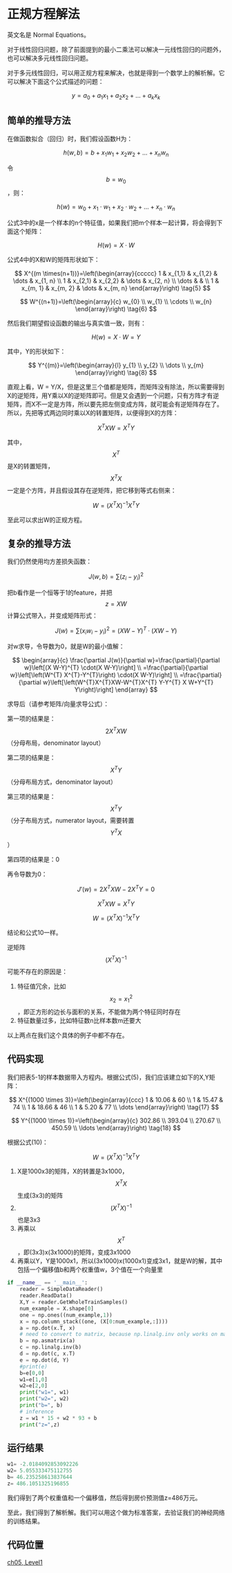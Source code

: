# 正规方程解法

英文名是 Normal Equations。

对于线性回归问题，除了前面提到的最小二乘法可以解决一元线性回归的问题外，也可以解决多元线性回归问题。

对于多元线性回归，可以用正规方程来解决，也就是得到一个数学上的解析解。它可以解决下面这个公式描述的问题：

$$y=a_0+a_1x_1+a_2x_2+\dots+a_kx_k \tag{1}$$

## 简单的推导方法

在做函数拟合（回归）时，我们假设函数H为：

$$h(w,b) = b + x_1 w_1+x_2 w_2+...+x_n w_n \tag{2}$$

令$$b=w_0$$，则：

$$h(w) = w_0 + x_1 \cdot w_1 + x_2 \cdot w_2+...+ x_n \cdot w_n\tag{3}$$

公式3中的x是一个样本的n个特征值，如果我们把m个样本一起计算，将会得到下面这个矩阵：

$$H(w) = X \cdot W \tag{4}$$

公式4中的X和W的矩阵形状如下：

$$
X^{(m \times(n+1))}=\left(\begin{array}{ccccc}
1 & x_{1,1} & x_{1,2} & \dots & x_{1, n} \\
1 & x_{2,1} & x_{2,2} & \dots & x_{2, n} \\
\dots & & \\
1 & x_{m, 1} & x_{m, 2} & \dots & x_{m, n}
\end{array}\right) \tag{5}
$$

$$
W^{(n+1)}=\left(\begin{array}{c}
w_{0} \\
w_{1} \\
\cdots \\
w_{n}
\end{array}\right) \tag{6}
$$

然后我们期望假设函数的输出与真实值一致，则有：

$$H(w) = X \cdot W = Y \tag{7}$$

其中，Y的形状如下：

$$
Y^{(m)}=\left(\begin{array}{l}
y_{1} \\
y_{2} \\
\dots \\
y_{m}
\end{array}\right) \tag{8}
$$

直观上看，W = Y/X，但是这里三个值都是矩阵，而矩阵没有除法，所以需要得到X的逆矩阵，用Y乘以X的逆矩阵即可。但是又会遇到一个问题，只有方阵才有逆矩阵，而X不一定是方阵，所以要先把左侧变成方阵，就可能会有逆矩阵存在了。所以，先把等式两边同时乘以X的转置矩阵，以便得到X的方阵：

$$X^T X W = X^T Y \tag{9}$$

其中，$$X^T$$是X的转置矩阵，$$X^T X$$一定是个方阵，并且假设其存在逆矩阵，把它移到等式右侧来：

$$W = (X^T X)^{-1}{X^T Y} \tag{10}$$

至此可以求出W的正规方程。

## 复杂的推导方法

我们仍然使用均方差损失函数：

$$J(w,b) = \sum (z_i - y_i)^2 \tag{11}$$

把b看作是一个恒等于1的feature，并把$$z=XW$$计算公式带入，并变成矩阵形式：

$$J(w) = \sum (x_i w_i -y_i)^2=(XW - Y)^T \cdot (XW - Y) \tag{12}$$

对w求导，令导数为0，就是W的最小值解：

$$
\begin{array}{c}
\frac{\partial J(w)}{\partial w}=\frac{\partial}{\partial w}\left[(X W-Y)^{T} \cdot(X W-Y)\right] \\
=\frac{\partial}{\partial w}\left[\left(W^{T} X^{T}-Y^{T}\right) \cdot(X W-Y)\right] \\
=\frac{\partial}{\partial w}\left[\left(W^{T}X^{T}XW-W^{T}X^{T} Y-Y^{T} X W+Y^{T} Y\right)\right]
\end{array}
$$

求导后（请参考矩阵/向量求导公式）：

第一项的结果是：$$2X^TXW$$（分母布局，denominator layout）

第二项的结果是：$$X^TY$$（分母布局方式，denominator layout）

第三项的结果是：$$X^TY$$（分子布局方式，numerator layout，需要转置$$Y^TX$$）

第四项的结果是：0

再令导数为0：

$$ J'(w)=2X^TXW - 2X^TY=0 \tag{14} $$

$$ X^TXW = X^TY \tag{15} $$

$$ W=(X^TX)^{-1}X^TY \tag{16} $$

结论和公式10一样。

逆矩阵$$(X^TX)^{-1}$$可能不存在的原因是：

1. 特征值冗余，比如$$x_2=x^2_1$$，即正方形的边长与面积的关系，不能做为两个特征同时存在
2. 特征数量过多，比如特征数n比样本数m还要大

以上两点在我们这个具体的例子中都不存在。

## 代码实现

我们把表5-1的样本数据带入方程内。根据公式\(5\)，我们应该建立如下的X,Y矩阵：

$$
X^{(1000 \times 3)}=\left(\begin{array}{ccc}
1 & 10.06 & 60 \\
1 & 15.47 & 74 \\
1 & 18.66 & 46 \\
1 & 5.20 & 77 \\
\dots
\end{array}\right) \tag{17}
$$

$$
Y^{(1000 \times 1)}=\left(\begin{array}{c}
302.86 \\
393.04 \\
270.67 \\
450.59 \\
\ldots
\end{array}\right) \tag{18}
$$

根据公式\(10\)：

$$W = (X^T X)^{-1}{X^T Y} \tag{10}$$

1. X是1000x3的矩阵，X的转置是3x1000，$$X^TX$$生成\(3x3\)的矩阵
2. $$(X^TX)^{-1}$$也是3x3
3. 再乘以$$X^T$$，即\(3x3\)x\(3x1000\)的矩阵，变成3x1000
4. 再乘以Y，Y是1000x1，所以\(3x1000\)x\(1000x1\)变成3x1，就是W的解，其中包括一个偏移值b和两个权重值w，3个值在一个向量里

```python
if __name__ == '__main__':
    reader = SimpleDataReader()
    reader.ReadData()
    X,Y = reader.GetWholeTrainSamples()
    num_example = X.shape[0]
    one = np.ones((num_example,1))
    x = np.column_stack((one, (X[0:num_example,:])))
    a = np.dot(x.T, x)
    # need to convert to matrix, because np.linalg.inv only works on matrix instead of array
    b = np.asmatrix(a)
    c = np.linalg.inv(b)
    d = np.dot(c, x.T)
    e = np.dot(d, Y)
    #print(e)
    b=e[0,0]
    w1=e[1,0]
    w2=e[2,0]
    print("w1=", w1)
    print("w2=", w2)
    print("b=", b)
    # inference
    z = w1 * 15 + w2 * 93 + b
    print("z=",z)
```

## 运行结果

```python
w1= -2.0184092853092226
w2= 5.055333475112755
b= 46.235258613837644
z= 486.1051325196855
```

我们得到了两个权重值和一个偏移值，然后得到房价预测值z=486万元。

至此，我们得到了解析解。我们可以用这个做为标准答案，去验证我们的神经网络的训练结果。

## 代码位置

[ch05, Level1](https://github.com/microsoft/ai-edu/blob/master/A-%E5%9F%BA%E7%A1%80%E6%95%99%E7%A8%8B/A2-%E7%A5%9E%E7%BB%8F%E7%BD%91%E7%BB%9C%E5%9F%BA%E6%9C%AC%E5%8E%9F%E7%90%86%E7%AE%80%E6%98%8E%E6%95%99%E7%A8%8B/SourceCode/ch05-MultiVariableLinearRegression/level1_NormalEquation.py)

